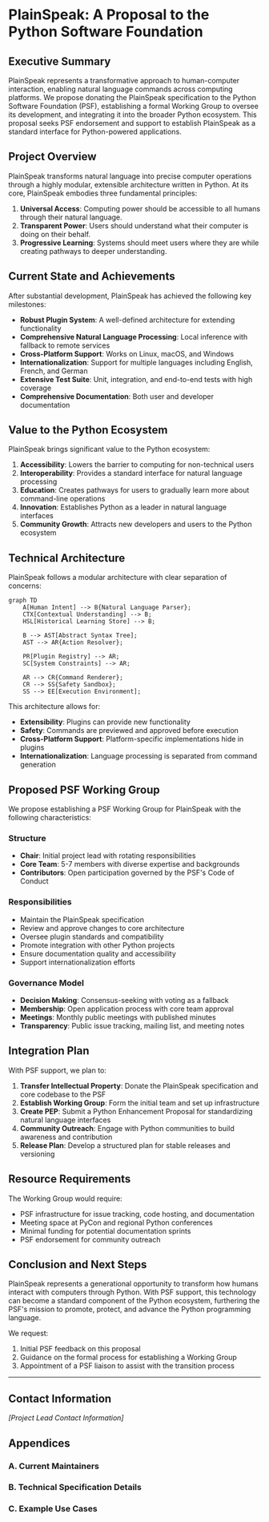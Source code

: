 # PlainSpeak: A Proposal to the Python Software Foundation

## Executive Summary

PlainSpeak represents a transformative approach to human-computer interaction, enabling natural language commands across computing platforms. We propose donating the PlainSpeak specification to the Python Software Foundation (PSF), establishing a formal Working Group to oversee its development, and integrating it into the broader Python ecosystem. This proposal seeks PSF endorsement and support to establish PlainSpeak as a standard interface for Python-powered applications.

## Project Overview

PlainSpeak transforms natural language into precise computer operations through a highly modular, extensible architecture written in Python. At its core, PlainSpeak embodies three fundamental principles:

1. **Universal Access**: Computing power should be accessible to all humans through their natural language.
2. **Transparent Power**: Users should understand what their computer is doing on their behalf.
3. **Progressive Learning**: Systems should meet users where they are while creating pathways to deeper understanding.

## Current State and Achievements

After substantial development, PlainSpeak has achieved the following key milestones:

- **Robust Plugin System**: A well-defined architecture for extending functionality
- **Comprehensive Natural Language Processing**: Local inference with fallback to remote services
- **Cross-Platform Support**: Works on Linux, macOS, and Windows
- **Internationalization**: Support for multiple languages including English, French, and German
- **Extensive Test Suite**: Unit, integration, and end-to-end tests with high coverage
- **Comprehensive Documentation**: Both user and developer documentation

## Value to the Python Ecosystem

PlainSpeak brings significant value to the Python ecosystem:

1. **Accessibility**: Lowers the barrier to computing for non-technical users
2. **Interoperability**: Provides a standard interface for natural language processing
3. **Education**: Creates pathways for users to gradually learn more about command-line operations
4. **Innovation**: Establishes Python as a leader in natural language interfaces
5. **Community Growth**: Attracts new developers and users to the Python ecosystem

## Technical Architecture

PlainSpeak follows a modular architecture with clear separation of concerns:

```mermaid
graph TD
    A[Human Intent] --> B{Natural Language Parser};
    CTX[Contextual Understanding] --> B;
    HSL[Historical Learning Store] --> B;

    B --> AST[Abstract Syntax Tree];
    AST --> AR{Action Resolver};

    PR[Plugin Registry] --> AR;
    SC[System Constraints] --> AR;

    AR --> CR{Command Renderer};
    CR --> SS{Safety Sandbox};
    SS --> EE[Execution Environment];
```

This architecture allows for:

- **Extensibility**: Plugins can provide new functionality
- **Safety**: Commands are previewed and approved before execution
- **Cross-Platform Support**: Platform-specific implementations hide in plugins
- **Internationalization**: Language processing is separated from command generation

## Proposed PSF Working Group

We propose establishing a PSF Working Group for PlainSpeak with the following characteristics:

### Structure
- **Chair**: Initial project lead with rotating responsibilities
- **Core Team**: 5-7 members with diverse expertise and backgrounds
- **Contributors**: Open participation governed by the PSF's Code of Conduct

### Responsibilities
- Maintain the PlainSpeak specification
- Review and approve changes to core architecture
- Oversee plugin standards and compatibility
- Promote integration with other Python projects
- Ensure documentation quality and accessibility
- Support internationalization efforts

### Governance Model
- **Decision Making**: Consensus-seeking with voting as a fallback
- **Membership**: Open application process with core team approval
- **Meetings**: Monthly public meetings with published minutes
- **Transparency**: Public issue tracking, mailing list, and meeting notes

## Integration Plan

With PSF support, we plan to:

1. **Transfer Intellectual Property**: Donate the PlainSpeak specification and core codebase to the PSF
2. **Establish Working Group**: Form the initial team and set up infrastructure
3. **Create PEP**: Submit a Python Enhancement Proposal for standardizing natural language interfaces
4. **Community Outreach**: Engage with Python communities to build awareness and contribution
5. **Release Plan**: Develop a structured plan for stable releases and versioning

## Resource Requirements

The Working Group would require:

- PSF infrastructure for issue tracking, code hosting, and documentation
- Meeting space at PyCon and regional Python conferences
- Minimal funding for potential documentation sprints
- PSF endorsement for community outreach

## Conclusion and Next Steps

PlainSpeak represents a generational opportunity to transform how humans interact with computers through Python. With PSF support, this technology can become a standard component of the Python ecosystem, furthering the PSF's mission to promote, protect, and advance the Python programming language.

We request:
1. Initial PSF feedback on this proposal
2. Guidance on the formal process for establishing a Working Group
3. Appointment of a PSF liaison to assist with the transition process

---

## Contact Information

*[Project Lead Contact Information]*

## Appendices

### A. Current Maintainers
### B. Technical Specification Details
### C. Example Use Cases 